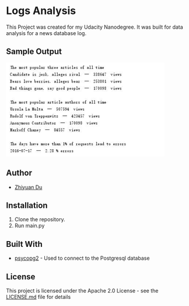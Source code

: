 # Logs Analysis

This Project was created for my Udacity Nanodegree. It was built for data analysis for a news database log.

## Sample Output

![sample output](sample_output.jpg)

## Author

* [Zhiyuan Du](https://github.com/lYesterdaYl)

## Installation

1. Clone the repository.
2. Run main.py

## Built With

* [psycopg2](http://initd.org/psycopg/docs/) - Used to connect to the Postgresql database

## License

This project is licensed under the Apache 2.0 License - see the [LICENSE.md](LICENSE.md) file for details